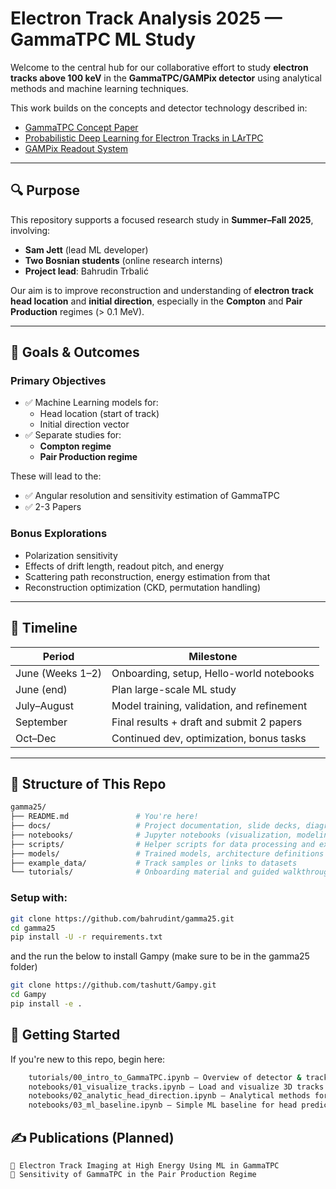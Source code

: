 # Electron Track Analysis 2025 — GammaTPC ML Study

Welcome to the central hub for our collaborative effort to study **electron tracks above 100 keV** in the **GammaTPC/GAMPix detector** using analytical methods and machine learning techniques.

This work builds on the concepts and detector technology described in:
- [GammaTPC Concept Paper](https://arxiv.org/abs/2502.14841)
- [Probabilistic Deep Learning for Electron Tracks in LArTPC](https://arxiv.org/abs/2207.07805)
- [GAMPix Readout System](https://arxiv.org/abs/2402.00902)

---

## 🔍 Purpose

This repository supports a focused research study in **Summer–Fall 2025**, involving:

- **Sam Jett** (lead ML developer)
- **Two Bosnian students** (online research interns)
- **Project lead**: Bahrudin Trbalić

Our aim is to improve reconstruction and understanding of **electron track head location** and **initial direction**, especially in the **Compton** and **Pair Production** regimes (> 0.1 MeV).

---

## 🎯 Goals & Outcomes

### Primary Objectives

- ✅ Machine Learning models for:
  - Head location (start of track)
  - Initial direction vector
- ✅ Separate studies for:
  - **Compton regime**
  - **Pair Production regime**

These will lead to the:
- ✅ Angular resolution and sensitivity estimation of GammaTPC
- ✅ 2-3 Papers 

### Bonus Explorations
- Polarization sensitivity
- Effects of drift length, readout pitch, and energy
- Scattering path reconstruction, energy estimation from that
- Reconstruction optimization (CKD, permutation handling)

---

## 📆 Timeline

| Period | Milestone |
|--------|-----------|
| June (Weeks 1–2) | Onboarding, setup, Hello-world notebooks |
| June (end) | Plan large-scale ML study |
| July–August | Model training, validation, and refinement |
| September | Final results + draft and submit 2 papers |
| Oct–Dec | Continued dev, optimization, bonus tasks |

---

## 🧠 Structure of This Repo

```bash
gamma25/
├── README.md               # You're here!
├── docs/                   # Project documentation, slide decks, diagrams
├── notebooks/              # Jupyter notebooks (visualization, modeling, etc.)
├── scripts/                # Helper scripts for data processing and experiments
├── models/                 # Trained models, architecture definitions
├── example_data/           # Track samples or links to datasets
└── tutorials/              # Onboarding material and guided walkthroughs
```

### Setup with:
```bash
git clone https://github.com/bahrudint/gamma25.git
cd gamma25
pip install -U -r requirements.txt
```
and the run the below to install Gampy (make sure to be in the gamma25 folder)

```bash
git clone https://github.com/tashutt/Gampy.git
cd Gampy
pip install -e .
```

## 🧪 Getting Started

If you're new to this repo, begin here:
```bash
    tutorials/00_intro_to_GammaTPC.ipynb — Overview of detector & track physics
    notebooks/01_visualize_tracks.ipynb — Load and visualize 3D tracks
    notebooks/02_analytic_head_direction.ipynb — Analytical methods for head/direction
    notebooks/03_ml_baseline.ipynb — Simple ML baseline for head prediction
```


## ✍️ Publications (Planned)
    📄 Electron Track Imaging at High Energy Using ML in GammaTPC
    📄 Sensitivity of GammaTPC in the Pair Production Regime
